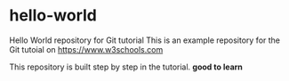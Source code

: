 # hello-world
Hello World repository for Git tutorial
This is an example repository for the Git tutoial on https://www.w3schools.com

This repository is built step by step in the tutorial.
**good to learn**

